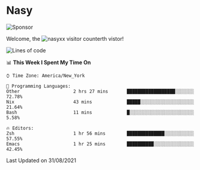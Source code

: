 # Nasy

<!--
<p align="center">
<img height="200" src="https://github-readme-stats.vercel.app/api?username=nasyxx&count_private=true&show_icons=true&theme=dracula&include_all_commits=true"/>
<img height="200" src="https://github-readme-stats.vercel.app/api/top-langs/?username=nasyxx&theme=dracula&hide=html,jupyter+notebook&count_private=true&show_icons=true"/>
</p>

  
----------------
-->

![Sponsor](https://img.shields.io/static/v1.svg?label=Sponsor&message=%E2%9D%A4&logo=GitHub&style=flat&color=pink)
 
Welcome, the ![nasyxx visitor counter](https://count.getloli.com/get/@nasyxx?theme=rule34)th vistor!
 
<!--START_SECTION:waka-->
![Lines of code](https://img.shields.io/badge/From%20Hello%20World%20I%27ve%20Written-5.4%20million%20lines%20of%20code-blue)

📊 **This Week I Spent My Time On** 

```text
⌚︎ Time Zone: America/New_York

💬 Programming Languages: 
Other                    2 hrs 27 mins       ██████████████████░░░░░░░   72.78% 
Nix                      43 mins             █████░░░░░░░░░░░░░░░░░░░░   21.64% 
Bash                     11 mins             █░░░░░░░░░░░░░░░░░░░░░░░░   5.58%

🔥 Editors: 
Zsh                      1 hr 56 mins        ██████████████░░░░░░░░░░░   57.55% 
Emacs                    1 hr 25 mins        ██████████░░░░░░░░░░░░░░░   42.45%

```


 Last Updated on 31/08/2021
<!--END_SECTION:waka-->

<!-- ![visitors](https://visitor-badge.laobi.icu/badge?page_id=nasyxx.nasyxx) -->
